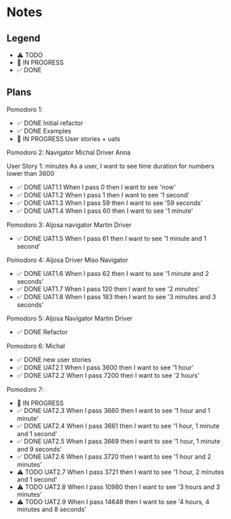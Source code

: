# Notes

## Legend

- ⚠ TODO
- 🚧 IN PROGRESS
- ✅ DONE

## Plans

Pomodoro 1:

- ✅ DONE Initial refactor
- ✅ DONE Examples
- 🚧 IN PROGRESS User stories + uats

Pomodoro 2:
Navigator Michal Driver Anna

User Story 1: minutes
As a user, I want to see time duration for numbers lower than 3600

- ✅ DONE UAT1.1 When I pass 0 then I want to see 'now'
- ✅ DONE UAT1.2 When I pass 1 then I want to see '1 second'
- ✅ DONE UAT1.3 When I pass 59 then I want to see '59 seconds'
- ✅ DONE UAT1.4 When I pass 60 then I want to see '1 minute'

Pomodoro 3:
Aljosa navigator Martin Driver

- ✅ DONE UAT1.5 When I pass 61 then I want to see '1 minute and 1 second'

Pomodoro 4:
Aljosa Driver Miso Navigator

- ✅ DONE UAT1.6 When I pass 62 then I want to see '1 minute and 2 seconds'
- ✅ DONE UAT1.7 When I pass 120 then I want to see '2 minutes'
- ✅ DONE UAT1.8 When I pass 183 then I want to see '3 minutes and 3 seconds'

Pomodoro 5:
Aljosa Navigator Martin Driver

- ✅ DONE Refactor

Pomodoro 6:
Michal

- ✅ DONE new user stories
- ✅ DONE UAT2.1 When I pass 3600 then I want to see '1 hour'
- ✅ DONE UAT2.2 When I pass 7200 then I want to see '2 hours'

Pomodoro 7:

- 🚧 IN PROGRESS
- ✅ DONE UAT2.3 When I pass 3660 then I want to see '1 hour and 1 minute'
- ✅ DONE UAT2.4 When I pass 3661 then I want to see '1 hour, 1 minute and 1 second'
- ✅ DONE UAT2.5 When I pass 3669 then I want to see '1 hour, 1 minute and 9 seconds'
- ✅ DONE UAT2.6 When I pass 3720 then I want to see '1 hour and 2 minutes'
- ⚠ TODO UAT2.7 When I pass 3721 then I want to see '1 hour, 2 minutes and 1 second'
- ⚠ TODO UAT2.8 When I pass 10980 then I want to see '3 hours and 3 minutes'
- ⚠ TODO UAT2.9 When I pass 14648 then I want to see '4 hours, 4 minutes and 8 seconds'
